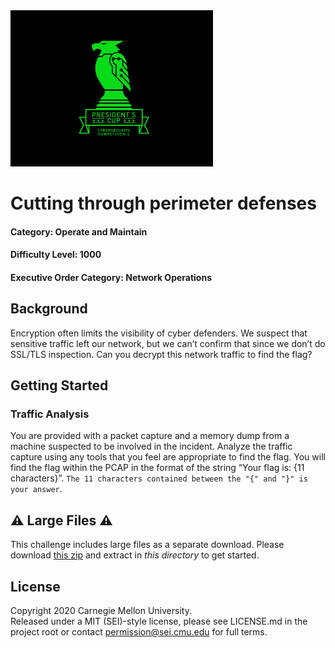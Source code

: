 <img src="../../pc1-logo.png" height="250px">

# Cutting through perimeter defenses
#### Category: Operate and Maintain
#### Difficulty Level: 1000
#### Executive Order Category: Network Operations

## Background
Encryption often limits the visibility of cyber defenders. We suspect that sensitive traffic left our network, but we can’t confirm that since we don’t do SSL/TLS inspection. Can you decrypt this network traffic to find the flag?

## Getting Started

### Traffic Analysis

You are provided with a packet capture and a memory dump from a machine suspected to be involved in the incident. Analyze the traffic capture using any tools that you feel are appropriate to find the flag. You will find the flag within the PCAP in the format of the string “Your flag is: {11 characters}”. `The 11 characters contained between the "{" and "}" is your answer`.

## ⚠️ Large Files ⚠️
This challenge includes large files as a separate download. Please download
[this zip](https://cisaprescup.blob.core.usgovcloudapi.net/pc1/individual-round2-om-1000-largefiles.zip)
and extract in _this directory_ to get started.

## License
Copyright 2020 Carnegie Mellon University.  
Released under a MIT (SEI)-style license, please see LICENSE.md in the project root or contact permission@sei.cmu.edu for full terms.
